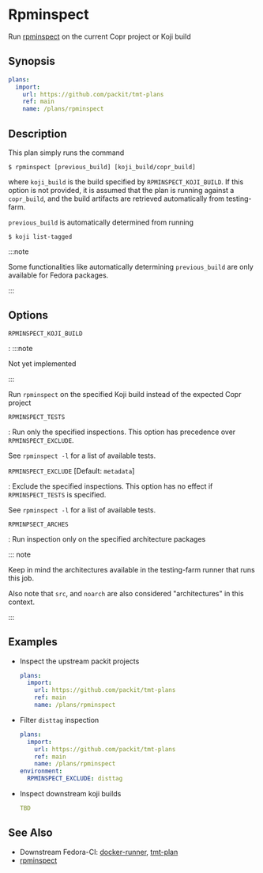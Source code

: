 # Rpminspect

<!-- SPHINX-START -->

Run [rpminspect] on the current Copr project or Koji build

## Synopsis

```yaml
plans:
  import:
    url: https://github.com/packit/tmt-plans
    ref: main
    name: /plans/rpminspect
```

## Description

This plan simply runs the command

```console
$ rpminspect [previous_build] [koji_build/copr_build]
```

where `koji_build` is the build specified by `RPMINSPECT_KOJI_BUILD`. If this option is not provided, it is assumed
that the plan is running against a `copr_build`, and the build artifacts are retrieved automatically from testing-farm.

`previous_build` is automatically determined from running

```console
$ koji list-tagged
```

:::note

Some functionalities like automatically determining `previous_build` are only available for Fedora packages.

:::

## Options

`RPMINSPECT_KOJI_BUILD`

: :::note

Not yet implemented

:::

Run `rpminspect` on the specified Koji build instead of the expected Copr project

`RPMINSPECT_TESTS`

: Run only the specified inspections. This option has precedence over `RPMINSPECT_EXCLUDE`.

See `rpminspect -l` for a list of available tests.

`RPMINSPECT_EXCLUDE` \[Default: `metadata`\]

: Exclude the specified inspections. This option has no effect if `RPMINSPECT_TESTS` is specified.

See `rpminspect -l` for a list of available tests.

`RPMINPSECT_ARCHES`

: Run inspection only on the specified architecture packages

::: note

Keep in mind the architectures available in the testing-farm runner that runs this job.

Also note that `src`, and `noarch` are also considered "architectures" in this context.

:::

## Examples

- Inspect the upstream packit projects
  ```yaml
  plans:
    import:
      url: https://github.com/packit/tmt-plans
      ref: main
      name: /plans/rpminspect
  ```
- Filter `disttag` inspection
  ```yaml
  plans:
    import:
      url: https://github.com/packit/tmt-plans
      ref: main
      name: /plans/rpminspect
  environment:
    RPMINSPECT_EXCLUDE: disttag
  ```
- Inspect downstream koji builds
  ```yaml
  TBD
  ```

## See Also

- Downstream Fedora-CI: [docker-runner][fedora-ci-docker], [tmt-plan][fedora-ci-tmt]
- [rpminspect][rpminspect-doc]

<!-- SPHINX-END -->

[fedora-ci-docker]: https://github.com/fedora-ci/rpminspect-runner
[fedora-ci-tmt]: https://github.com/fedora-ci/rpminspect-pipeline
[rpminspect]: https://github.com/rpminspect/rpminspect
[rpminspect-doc]: https://rpminspect.readthedocs.io
